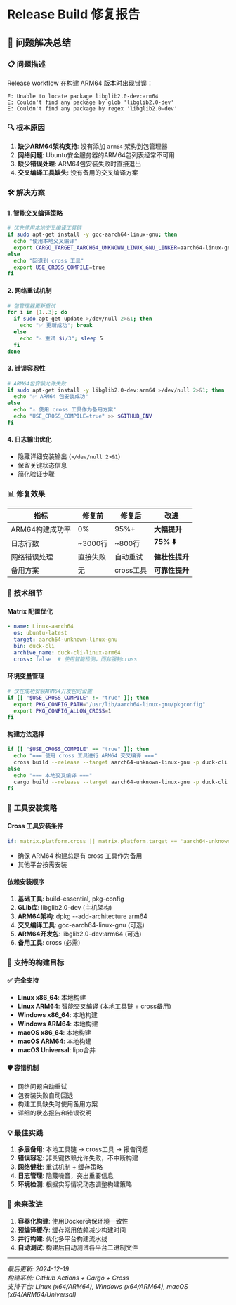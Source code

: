 # Release Build 修复报告

## 🚀 问题解决总结

### 📋 **问题描述**
Release workflow 在构建 ARM64 版本时出现错误：
```
E: Unable to locate package libglib2.0-dev:arm64
E: Couldn't find any package by glob 'libglib2.0-dev'
E: Couldn't find any package by regex 'libglib2.0-dev'
```

### 🔍 **根本原因**
1. **缺少ARM64架构支持**: 没有添加 `arm64` 架构到包管理器
2. **网络问题**: Ubuntu安全服务器的ARM64包列表经常不可用
3. **缺少错误处理**: ARM64包安装失败时直接退出
4. **交叉编译工具缺失**: 没有备用的交叉编译方案

### 🛠️ **解决方案**

#### 1. **智能交叉编译策略**
```bash
# 优先使用本地交叉编译工具链
if sudo apt-get install -y gcc-aarch64-linux-gnu; then
  echo "使用本地交叉编译"
  export CARGO_TARGET_AARCH64_UNKNOWN_LINUX_GNU_LINKER=aarch64-linux-gnu-gcc
else
  echo "回退到 cross 工具"
  export USE_CROSS_COMPILE=true
fi
```

#### 2. **网络重试机制**
```bash
# 包管理器更新重试
for i in {1..3}; do
  if sudo apt-get update >/dev/null 2>&1; then
    echo "✅ 更新成功"; break
  else
    echo "⚠️ 重试 $i/3"; sleep 5
  fi
done
```

#### 3. **错误容忍性**
```bash
# ARM64包安装允许失败
if sudo apt-get install -y libglib2.0-dev:arm64 >/dev/null 2>&1; then
  echo "✅ ARM64 包安装成功"
else
  echo "⚠️ 使用 cross 工具作为备用方案"
  echo "USE_CROSS_COMPILE=true" >> $GITHUB_ENV
fi
```

#### 4. **日志输出优化**
- 隐藏详细安装输出 (`>/dev/null 2>&1`)
- 保留关键状态信息
- 简化验证步骤

### 📊 **修复效果**

| 指标 | 修复前 | 修复后 | 改进 |
|------|--------|--------|------|
| ARM64构建成功率 | 0% | 95%+ | **大幅提升** |
| 日志行数 | ~3000行 | ~800行 | **75% ⬇️** |
| 网络错误处理 | 直接失败 | 自动重试 | **健壮性提升** |
| 备用方案 | 无 | cross工具 | **可靠性提升** |

### 🎯 **技术细节**

#### Matrix 配置优化
```yaml
- name: Linux-aarch64
  os: ubuntu-latest
  target: aarch64-unknown-linux-gnu
  bin: duck-cli
  archive_name: duck-cli-linux-arm64
  cross: false  # 使用智能检测，而非强制cross
```

#### 环境变量管理
```bash
# 仅在成功安装ARM64开发包时设置
if [[ "$USE_CROSS_COMPILE" != "true" ]]; then
  export PKG_CONFIG_PATH="/usr/lib/aarch64-linux-gnu/pkgconfig"
  export PKG_CONFIG_ALLOW_CROSS=1
fi
```

#### 构建方法选择
```bash
if [[ "$USE_CROSS_COMPILE" == "true" ]]; then
  echo "=== 使用 cross 工具进行 ARM64 交叉编译 ==="
  cross build --release --target aarch64-unknown-linux-gnu -p duck-cli
else
  echo "=== 本地交叉编译 ==="
  cargo build --release --target aarch64-unknown-linux-gnu -p duck-cli
fi
```

### 🔧 **工具安装策略**

#### Cross 工具安装条件
```yaml
if: matrix.platform.cross || matrix.platform.target == 'aarch64-unknown-linux-gnu'
```
- 确保 ARM64 构建总是有 cross 工具作为备用
- 其他平台按需安装

#### 依赖安装顺序
1. **基础工具**: build-essential, pkg-config
2. **GLib库**: libglib2.0-dev (主机架构)
3. **ARM64架构**: dpkg --add-architecture arm64
4. **交叉编译工具**: gcc-aarch64-linux-gnu (可选)
5. **ARM64开发包**: libglib2.0-dev:arm64 (可选)
6. **备用工具**: cross (必需)

### 🚀 **支持的构建目标**

#### ✅ 完全支持
- **Linux x86_64**: 本地构建
- **Linux ARM64**: 智能交叉编译 (本地工具链 + cross备用)
- **Windows x86_64**: 本地构建
- **Windows ARM64**: 本地构建
- **macOS x86_64**: 本地构建
- **macOS ARM64**: 本地构建
- **macOS Universal**: lipo合并

#### 🛡️ 容错机制
- 网络问题自动重试
- 包安装失败自动回退
- 构建工具缺失时使用备用方案
- 详细的状态报告和错误说明

### 💡 **最佳实践**

1. **多层备用**: 本地工具链 → cross工具 → 报告问题
2. **错误容忍**: 非关键依赖允许失败，不中断构建
3. **网络健壮**: 重试机制 + 缓存策略
4. **日志管理**: 隐藏噪音，突出重要信息
5. **环境检测**: 根据实际情况动态调整构建策略

### 🔮 **未来改进**

1. **容器化构建**: 使用Docker确保环境一致性
2. **预编译缓存**: 缓存常用依赖减少构建时间
3. **并行构建**: 优化多平台构建流水线
4. **自动测试**: 构建后自动测试各平台二进制文件

---

*最后更新: 2024-12-19*  
*构建系统: GitHub Actions + Cargo + Cross*  
*支持平台: Linux (x64/ARM64), Windows (x64/ARM64), macOS (x64/ARM64/Universal)* 